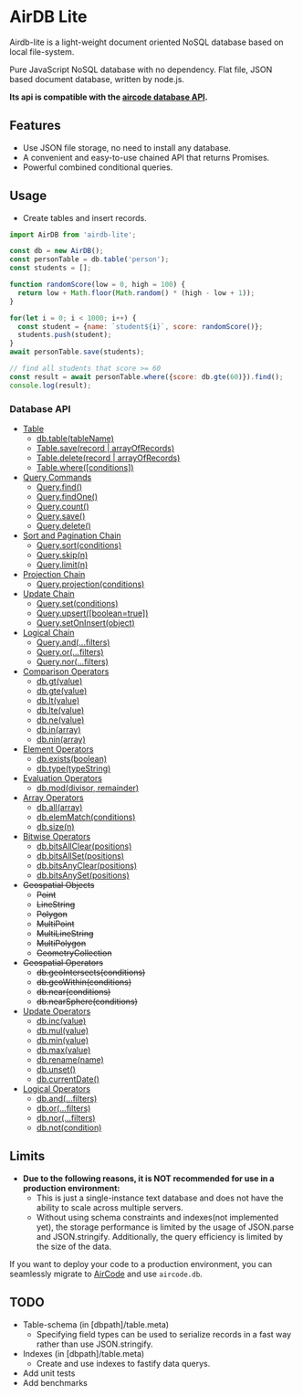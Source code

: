 # AirDB Lite

Airdb-lite is a light-weight document oriented NoSQL database based on local file-system.

Pure JavaScript NoSQL database with no dependency. Flat file, JSON based document database, written by node.js.

**Its api is compatible with the [aircode database API](https://docs.aircode.io/reference/server/database-api).**

## Features

- Use JSON file storage, no need to install any database.
- A convenient and easy-to-use chained API that returns Promises.
- Powerful combined conditional queries.

## Usage

- Create tables and insert records.

```js
import AirDB from 'airdb-lite';

const db = new AirDB();
const personTable = db.table('person');
const students = [];

function randomScore(low = 0, high = 100) {
  return low + Math.floor(Math.random() * (high - low + 1));
}

for(let i = 0; i < 1000; i++) {
  const student = {name: `student${i}`, score: randomScore()};
  students.push(student);
}
await personTable.save(students);

// find all students that score >= 60
const result = await personTable.where({score: db.gte(60)}).find();
console.log(result);
```

### Database API

- [Table](https://docs.aircode.io/reference/server/database-api#table)
  - [db.table(tableName)](https://docs.aircode.io/reference/server/database-api#db-table-tablename)
  - [Table.save(record | arrayOfRecords)](https://docs.aircode.io/reference/server/database-api#table-save-record-arrayofrecords)
  - [Table.delete(record | arrayOfRecords)](https://docs.aircode.io/reference/server/database-api#table-delete-record-arrayofrecords)
  - [Table.where([conditions])](https://docs.aircode.io/reference/server/database-api#table-where-conditions)
- [Query Commands](https://docs.aircode.io/reference/server/database-api#query-commands)
  - [Query.find()](https://docs.aircode.io/reference/server/database-api#query-find)
  - [Query.findOne()](https://docs.aircode.io/reference/server/database-api#query-findone)
  - [Query.count()](https://docs.aircode.io/reference/server/database-api#query-count)
  - [Query.save()](https://docs.aircode.io/reference/server/database-api#query-save)
  - [Query.delete()](https://docs.aircode.io/reference/server/database-api#query-delete)
- [Sort and Pagination Chain](https://docs.aircode.io/reference/server/database-api#sort-and-pagination-chain)
  - [Query.sort(conditions)](https://docs.aircode.io/reference/server/database-api#query-sort-conditions)
  - [Query.skip(n)](https://docs.aircode.io/reference/server/database-api#query-skip-n)
  - [Query.limit(n)](https://docs.aircode.io/reference/server/database-api#query-limit-n)
- [Projection Chain](https://docs.aircode.io/reference/server/database-api#projection-chain)
  - [Query.projection(conditions)](https://docs.aircode.io/reference/server/database-api#query-projection-conditions)
- [Update Chain](https://docs.aircode.io/reference/server/database-api#update-chain)
  - [Query.set(conditions)](https://docs.aircode.io/reference/server/database-api#query-set-conditions)
  - [Query.upsert([boolean=true])](https://docs.aircode.io/reference/server/database-api#query-upsert-boolean-true)
  - [Query.setOnInsert(object)](https://docs.aircode.io/reference/server/database-api#query-setoninsert-object)
- [Logical Chain](https://docs.aircode.io/reference/server/database-api#logical-chain)
  - [Query.and(...filters)](https://docs.aircode.io/reference/server/database-api#query-and-filters)
  - [Query.or(...filters)](https://docs.aircode.io/reference/server/database-api#query-or-filters)
  - [Query.nor(...filters)](https://docs.aircode.io/reference/server/database-api#query-nor-filters)
- [Comparison Operators](https://docs.aircode.io/reference/server/database-api#comparison-operators)
  - [db.gt(value)](https://docs.aircode.io/reference/server/database-api#db-gt-value)
  - [db.gte(value)](https://docs.aircode.io/reference/server/database-api#db-gte-value)
  - [db.lt(value)](https://docs.aircode.io/reference/server/database-api#db-lt-value)
  - [db.lte(value)](https://docs.aircode.io/reference/server/database-api#db-lte-value)
  - [db.ne(value)](https://docs.aircode.io/reference/server/database-api#db-ne-value)
  - [db.in(array)](https://docs.aircode.io/reference/server/database-api#db-in-array)
  - [db.nin(array)](https://docs.aircode.io/reference/server/database-api#db-nin-array)
- [Element Operators](https://docs.aircode.io/reference/server/database-api#element-operators)
  - [db.exists(boolean)](https://docs.aircode.io/reference/server/database-api#db-exists-boolean)
  - [db.type(typeString)](https://docs.aircode.io/reference/server/database-api#db-type-typestring)
- [Evaluation Operators](https://docs.aircode.io/reference/server/database-api#evaluation-operators)
  - [db.mod(divisor, remainder)](https://docs.aircode.io/reference/server/database-api#db-mod-divisor-remainder)
- [Array Operators](https://docs.aircode.io/reference/server/database-api#array-operators)
  - [db.all(array)](https://docs.aircode.io/reference/server/database-api#db-all-array)
  - [db.elemMatch(conditions)](https://docs.aircode.io/reference/server/database-api#db-elemmatch-conditions)
  - [db.size(n)](https://docs.aircode.io/reference/server/database-api#db-size-n)
- [Bitwise Operators](https://docs.aircode.io/reference/server/database-api#bitwise-operators)
  - [db.bitsAllClear(positions)](https://docs.aircode.io/reference/server/database-api#db-bitsallclear-positions)
  - [db.bitsAllSet(positions)](https://docs.aircode.io/reference/server/database-api#db-bitsallset-positions)
  - [db.bitsAnyClear(positions)](https://docs.aircode.io/reference/server/database-api#db-bitsanyclear-positions)
  - [db.bitsAnySet(positions)](https://docs.aircode.io/reference/server/database-api#db-bitsanyset-positions)
- ~~Geospatial Objects~~
  - ~~Point~~
  - ~~LineString~~
  - ~~Polygon~~
  - ~~MultiPoint~~
  - ~~MultiLineString~~
  - ~~MultiPolygon~~
  - ~~GeometryCollection~~
- ~~Geospatial Operators~~
  - ~~db.geoIntersects(conditions)~~
  - ~~db.geoWithin(conditions)~~
  - ~~db.near(conditions)~~
  - ~~db.nearSphere(conditions)~~
- [Update Operators](https://docs.aircode.io/reference/server/database-api#update-operators)
  - [db.inc(value)](https://docs.aircode.io/reference/server/database-api#db-inc-value)
  - [db.mul(value)](https://docs.aircode.io/reference/server/database-api#db-mul-value)
  - [db.min(value)](https://docs.aircode.io/reference/server/database-api#db-min-value)
  - [db.max(value)](https://docs.aircode.io/reference/server/database-api#db-max-value)
  - [db.rename(name)](https://docs.aircode.io/reference/server/database-api#db-rename-name)
  - [db.unset()](https://docs.aircode.io/reference/server/database-api#db-unset)
  - [db.currentDate()](https://docs.aircode.io/reference/server/database-api#db-currentdate)
- [Logical Operators](https://docs.aircode.io/reference/server/database-api#logical-operators)
  - [db.and(...filters)](https://docs.aircode.io/reference/server/database-api#db-and-filters)
  - [db.or(...filters)](https://docs.aircode.io/reference/server/database-api#db-or-filters)
  - [db.nor(...filters)](https://docs.aircode.io/reference/server/database-api#db-nor-filters)
  - [db.not(condition)](https://docs.aircode.io/reference/server/database-api#db-not-condition)

## Limits

- **Due to the following reasons, it is NOT recommended for use in a production environment:**
  - This is just a single-instance text database and does not have the ability to scale across multiple servers.
  - Without using schema constraints and indexes(not implemented yet), the storage performance is limited by the usage of JSON.parse and JSON.stringify. Additionally, the query efficiency is limited by the size of the data.  

If you want to deploy your code to a production environment, you can seamlessly migrate to [AirCode](https://aircode.io/) and use `aircode.db`.


## TODO

- Table-schema (in [dbpath]/table.meta)
  - Specifying field types can be used to serialize records in a fast way rather than use JSON.stringify.
- Indexes (in [dbpath]/table.meta)
  - Create and use indexes to fastify data querys.
- Add unit tests
- Add benchmarks

